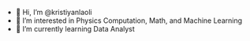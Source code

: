 - 👋 Hi, I’m @kristiyanlaoli
- 👀 I’m interested in Physics Computation, Math, and Machine Learning
- 🌱 I’m currently learning Data Analyst

<!---
kristiyanlaoli/kristiyanlaoli is a ✨ special ✨ repository because its `README.md` (this file) appears on your GitHub profile.
You can click the Preview link to take a look at your changes.
--->
